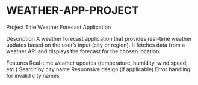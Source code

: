 # WEATHER-APP-PROJECT
Project Title
Weather Forecast Application

Description
A weather forecast application that provides real-time weather updates based on the user’s input (city or region). It fetches data from a weather API and displays the forecast for the chosen location.

Features
Real-time weather updates (temperature, humidity, wind speed, etc.)
Search by city name
Responsive design (if applicable)
Error handling for invalid city names

